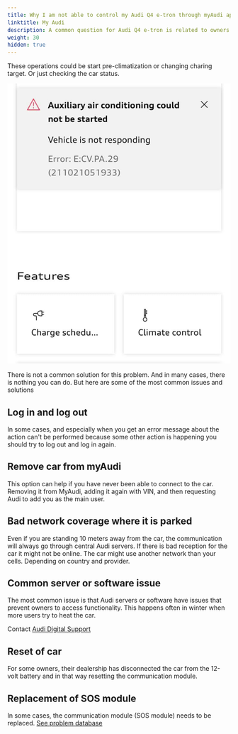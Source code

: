 ```yaml
---
title: Why I am not able to control my Audi Q4 e-tron through myAudi app?
linktitle: My Audi
description: A common question for Audi Q4 e-tron is related to owners having a problem with myAudi app and performing operations.  
weight: 30
hidden: true
---
```


These operations could be start pre-climatization or changing charing target. Or just checking the car status.

![Connect issue](connectissue1.jpg "myAudi error message")

There is not a common solution for this problem. And in many cases, there is nothing you can do. But here are some of the most common issues and solutions

## Log in and log out

In some cases, and especially when you get an error message about the action can't be performed because some other action is happening you should try to log out and log in again.

## Remove car from myAudi

This option can help if you have never been able to connect to the car. Removing it from MyAudi, adding it again with VIN, and then requesting Audi to add you as the main user.

## Bad network coverage where it is parked

Even if you are standing 10 meters away from the car, the communication will always go through central Audi servers. If there is bad reception for the car it might not be online. The car might use another network than your cells. Depending on country and provider.

## Common server or software issue

The most common issue is that Audi servers or software have issues that prevent owners to access functionality. This happens often
in winter when more users try to heat the car.

Contact  [Audi Digital Support](https://my.audi.com/)

## Reset of car

For some owners, their dealership has disconnected the car from the 12-volt battery and in that way resetting the communication module.

## Replacement of SOS module

In some cases, the communication module (SOS module) needs to be replaced. [See problem database](https://github.com/electrichasgoneaudi/q4-e-tron/issues/14)